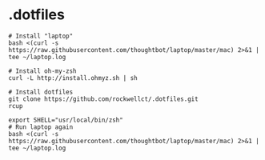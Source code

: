 .dotfiles
=========

    # Install "laptop"
    bash <(curl -s https://raw.githubusercontent.com/thoughtbot/laptop/master/mac) 2>&1 | tee ~/laptop.log

    # Install oh-my-zsh
    curl -L http://install.ohmyz.sh | sh

    # Install dotfiles
    git clone https://github.com/rockwellct/.dotfiles.git
    rcup

    export SHELL="usr/local/bin/zsh"
    # Run laptop again
    bash <(curl -s https://raw.githubusercontent.com/thoughtbot/laptop/master/mac) 2>&1 | tee ~/laptop.log

